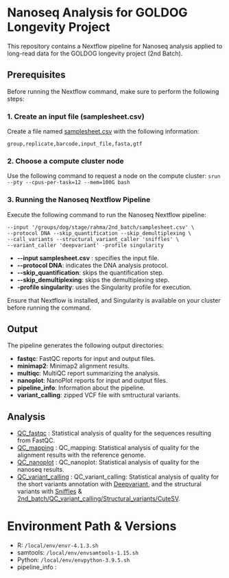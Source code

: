 # Nanoseq Analysis for GOLDOG Longevity Project

This repository contains a Nextflow pipeline for Nanoseq analysis applied to long-read data for the GOLDOG longevity project (2nd Batch).

## Prerequisites

Before running the Nextflow command, make sure to perform the following steps:

### 1. Create an input file (samplesheet.csv)

Create a file named [samplesheet.csv](samplesheet.csv) with the following information:

```csv
group,replicate,barcode,input_file,fasta,gtf
```
### 2. Choose a compute cluster node

Use the following command to request a node on the compute cluster:
```srun --pty --cpus-per-task=12 --mem=100G bash```

### 3. Running the Nanoseq Nextflow Pipeline

Execute the following command to run the Nanoseq Nextflow pipeline:
```time nextflow run nf-core/nanoseq -r 3.1.0 \
--input '/groups/dog/stage/rahma/2nd_batch/samplesheet.csv' \
--protocol DNA --skip_quantification --skip_demultiplexing \
--call_variants --structural_variant_caller 'sniffles' \
--variant_caller 'deepvariant' -profile singularity
```
  - **--input samplesheet.csv** : specifies the input file.
  - **--protocol DNA**: indicates the DNA analysis protocol.
  - **--skip_quantification**: skips the quantification step.
  - **--skip_demultiplexing**: skips the demultiplexing step.
  - **-profile singularity**: uses the Singularity profile for execution.

Ensure that Nextflow is installed, and Singularity is available on your cluster before running the command.

## Output
The pipeline generates the following output directories:

  - **fastqc**: FastQC reports for input and output files.
  - **minimap2**: Minimap2 alignment results.
  - **multiqc**: MultiQC report summarizing the analysis.
  - **nanoplot**: NanoPlot reports for input and output files.
  - **pipeline_info**: Information about the pipeline.
  - **variant_calling**: zipped VCF file with smtructural variants.

## Analysis

- [QC_fastqc](QC_fastqc) : Statistical analysis of quality for the sequences resulting from FastQC.
- [QC_mapping](QC_mapping) : QC_mapping: Statistical analysis of quality for the alignment results with the reference genome.
- [QC_nanoplot](QC_nanoplot) : QC_nanoplot: Statistical analysis of quality for the nanoseq results.
- [QC_variant_calling](QC_variant_calling) : QC_variant_calling: Statistical analysis of quality for the short variants annotation with [Deepvariant](2nd_batch/QC_variant_calling/Short_variants/Deepvariant), and the structural variants
  with [Sniffles](2nd_batch/QC_variant_calling/Structural_variants/Sniffles) & [2nd_batch/QC_variant_calling/Structural_variants/CuteSV](2nd_batch/QC_variant_calling/Structural_variants/CuteSV).

# Environment Path & Versions

- R: `/local/env/envr-4.1.3.sh`
- samtools: `/local/env/envsamtools-1.15.sh`
- Python: `/local/env/envpython-3.9.5.sh`
- pipeline_info :

```bash

```



